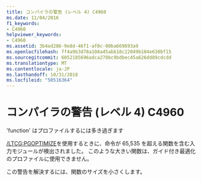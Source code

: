 ```yaml
---
title: コンパイラの警告 (レベル 4) C4960
ms.date: 11/04/2016
f1_keywords:
- C4960
helpviewer_keywords:
- C4960
ms.assetid: 3b4ed286-9e8d-46f1-af0c-00ba669693a9
ms.openlocfilehash: ff4a9b3d78a108a45abb18c22049b104e630bf15
ms.sourcegitcommit: 6052185696adca270bc9bdbec45a626dd89cdcdd
ms.translationtype: MT
ms.contentlocale: ja-JP
ms.lasthandoff: 10/31/2018
ms.locfileid: "50516364"
---
```

# <a name="compiler-warning-level-4-c4960"></a>コンパイラの警告 (レベル 4) C4960

'function' はプロファイルするには多き過ぎます

[/LTCG:PGOPTIMIZE](../../build/reference/ltcg-link-time-code-generation.md)を使用するときに、命令が 65,535 を超える関数を含む入力モジュールが検出されました。 このような大きい関数は、ガイド付き最適化のプロファイルに使用できません。

この警告を解決するには、関数のサイズを小さくします。